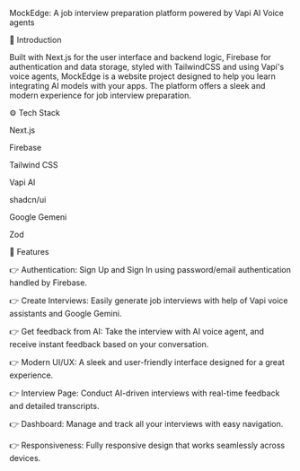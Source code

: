 MockEdge: A job interview preparation platform powered by Vapi AI Voice agents

🤖 Introduction

Built with Next.js for the user interface and backend logic, Firebase for authentication and data storage, styled with TailwindCSS and using Vapi's voice agents, MockEdge is a website project designed to help you learn integrating AI models with your apps. The platform offers a sleek and modern experience for job interview preparation.

⚙️ Tech Stack

Next.js

Firebase

Tailwind CSS

Vapi AI

shadcn/ui

Google Gemeni

Zod


🔋 Features

👉 Authentication: Sign Up and Sign In using password/email authentication handled by Firebase.

👉 Create Interviews: Easily generate job interviews with help of Vapi voice assistants and Google Gemini.

👉 Get feedback from AI: Take the interview with AI voice agent, and receive instant feedback based on your conversation.

👉 Modern UI/UX: A sleek and user-friendly interface designed for a great experience.

👉 Interview Page: Conduct AI-driven interviews with real-time feedback and detailed transcripts.

👉 Dashboard: Manage and track all your interviews with easy navigation.

👉 Responsiveness: Fully responsive design that works seamlessly across devices.

